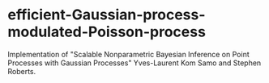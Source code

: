 # efficient-Gaussian-process-modulated-Poisson-process
Implementation of "Scalable Nonparametric Bayesian Inference on Point Processes with Gaussian Processes" Yves-Laurent Kom Samo and Stephen Roberts.
